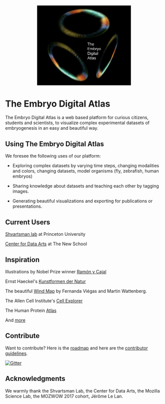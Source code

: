 <p align="center">
  <img src="Logos/logo.png" width="300"/>
</p>

# The Embryo Digital Atlas

The Embryo Digital Atlas is a web based platform for curious citizens, students and scientists, to visualize complex experimental datasets of embryogenesis in an easy and beautiful way.

## Using The Embryo Digital Atlas

We foresee the following uses of our platform:

- Exploring complex datasets by varying time steps, changing modalities and colors, changing datasets, model organisms (fly, zebrafish, human embryos)

- Sharing knowledge about datasets and teaching each other by tagging images.

- Generating beautiful visualizations and exporting for publications or presentations.

## Current Users

[Shvartsman lab](http://shvartsmanlab.com/) at Princeton University

[Center for Data Arts](http://www.newschool.edu/center-for-data-arts/) at The New School

## Inspiration

Illustrations by Nobel Prize winner [Ramón y Cajal](https://www.newscientist.com/article/mg23331090-100-early-sketches-of-the-brain-show-ramn-y-cajals-artistic-genius/)

Ernst Haeckel's [Kunstformen der Natur](https://en.wikipedia.org/wiki/Kunstformen_der_Natur)

The beautiful [Wind Map](http://hint.fm/wind/) by Fernanda Viégas and Martin Wattenberg.

The Allen Cell Institute's [Cell Explorer](http://www.allencell.org/)

The Human Protein [Atlas](http://www.proteinatlas.org/)

And [more](https://paulcinq.wordpress.com/about/data-driven-visualizations-of-embryogenesis/)

## Contribute

Want to contribute? Here is the [roadmap](https://github.com/paulvill/paulvill.github.io/issues/3) and here are the [contributor guidelines](CONTRIBUTING.md).

[![Gitter](https://img.shields.io/gitter/room/nwjs/nw.js.svg?style=flat-square)](https://gitter.im/embryo-digital-atlas/Lobby)

## Acknowledgments

We warmly thank the Shvartsman Lab, the Center for Data Arts, the Mozilla Science Lab, the MOZWOW 2017 cohort, Jérôme Le Lan.
